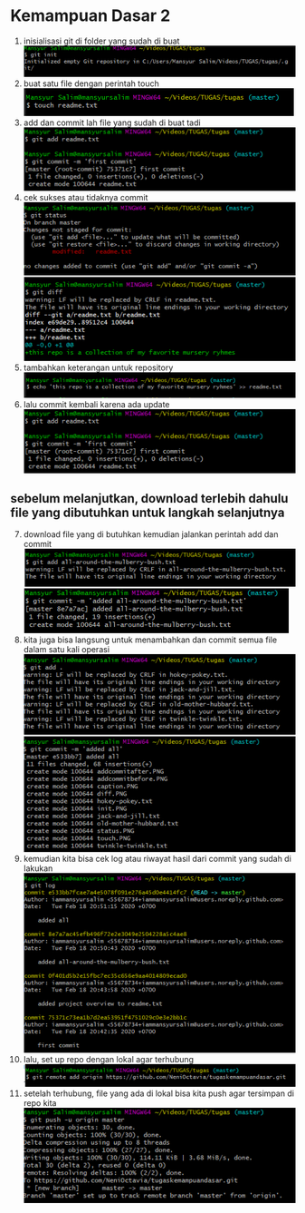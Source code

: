 # Kemampuan Dasar 2 #

1. inisialisasi git di folder yang sudah di buat
   ![init](https://github.com/NeniOctavia/tugaskemampuandasar/blob/master/init.PNG)
2. buat satu file dengan perintah touch
   ![touch](https://github.com/NeniOctavia/tugaskemampuandasar/blob/master/touch.PNG)
3. add dan commit lah file yang sudah di buat tadi
   ![add & commit](https://github.com/NeniOctavia/tugaskemampuandasar/blob/master/addcommitbefore.PNG)
4. cek sukses atau tidaknya commit
   ![status](https://github.com/NeniOctavia/tugaskemampuandasar/blob/master/status.PNG)
   ![diff](https://github.com/NeniOctavia/tugaskemampuandasar/blob/master/diff.PNG)
5. tambahkan keterangan untuk repository
   ![caption](https://github.com/NeniOctavia/tugaskemampuandasar/blob/master/caption.PNG)
6. lalu commit kembali karena ada update
   ![commit update](https://github.com/NeniOctavia/tugaskemampuandasar/blob/master/addcommitbefore.PNG)

## sebelum melanjutkan, download terlebih dahulu file yang dibutuhkan untuk langkah selanjutnya ##

7. download file yang di butuhkan kemudian jalankan perintah add dan commit
    ![add](https://github.com/NeniOctavia/tugaskemampuandasar/blob/master/addonefile.PNG)
    ![commit](https://github.com/NeniOctavia/tugaskemampuandasar/blob/master/commitonefile.PNG)
8. kita juga bisa langsung untuk menambahkan dan commit semua file dalam satu kali operasi
   ![add all file](https://github.com/NeniOctavia/tugaskemampuandasar/blob/master/addallfile.PNG)
   ![commit all file](https://github.com/NeniOctavia/tugaskemampuandasar/blob/master/commitallfile.PNG)
9. kemudian kita bisa cek log atau riwayat hasil dari commit yang sudah di lakukan
    ![log](https://github.com/NeniOctavia/tugaskemampuandasar/blob/master/log.PNG)
10. lalu, set up repo dengan lokal agar terhubung
    ![remote](https://github.com/NeniOctavia/tugaskemampuandasar/blob/master/remote.PNG)
11. setelah terhubung, file yang ada di lokal bisa kita push agar tersimpan di repo kita
    ![push](https://github.com/NeniOctavia/tugaskemampuandasar/blob/master/push.PNG)
